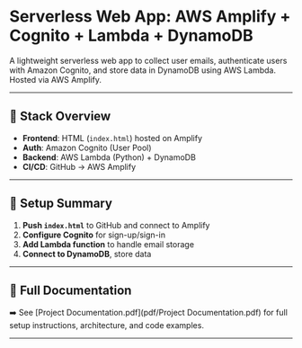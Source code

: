 # Serverless Web App: AWS Amplify + Cognito + Lambda + DynamoDB

A lightweight serverless web app to collect user emails, authenticate users with Amazon Cognito, and store data in DynamoDB using AWS Lambda. Hosted via AWS Amplify.

---

## 🔧 Stack Overview

- **Frontend**: HTML (`index.html`) hosted on Amplify
- **Auth**: Amazon Cognito (User Pool)
- **Backend**: AWS Lambda (Python) + DynamoDB
- **CI/CD**: GitHub → AWS Amplify

---

## 🚀 Setup Summary

1. **Push `index.html`** to GitHub and connect to Amplify
2. **Configure Cognito** for sign-up/sign-in
3. **Add Lambda function** to handle email storage
4. **Connect to DynamoDB**, store data

---

## 📄 Full Documentation

➡️ See [Project Documentation.pdf](pdf/Project Documentation.pdf) for full setup instructions, architecture, and code examples.

---



